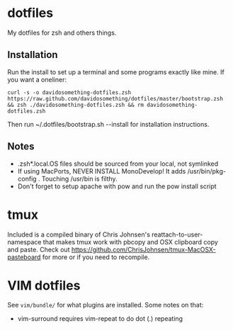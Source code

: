dotfiles
========

My dotfiles for zsh and others things.

Installation
------------

Run the install to set up a terminal and some programs exactly like mine.
If you want a oneliner:

```
curl -s -o davidosomething-dotfiles.zsh https://raw.github.com/davidosomething/dotfiles/master/bootstrap.zsh && zsh ./davidosomething-dotfiles.zsh && rm davidosomething-dotfiles.zsh
```

Then run ~/.dotfiles/bootstrap.sh --install for installation instructions.

Notes
-----

* .zsh*.local.OS files should be sourced from your local, not symlinked
* If using MacPorts, NEVER INSTALL MonoDevelop! It adds /usr/bin/pkg-config .
Touching /usr/bin is filthy.
* Don't forget to setup apache with pow and run the pow install script


tmux
====

Included is a compiled binary of Chris Johnsen's reattach-to-user-namespace
that makes tmux work with pbcopy and OSX clipboard copy and paste.
Check out https://github.com/ChrisJohnsen/tmux-MacOSX-pasteboard for more or
if you need to recompile.


VIM dotfiles
============

See `vim/bundle/` for what plugins are installed. Some notes on that:

* vim-surround requires vim-repeat to do dot (.) repeating
